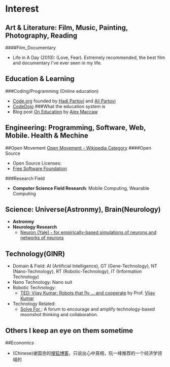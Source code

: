 Interest
========

Art & Literature: Film, Music, Painting, Photography, Reading
----------------------------------------------------------------
####Film\_Documentary
* Life in A Day (2010): (Love, Fear). Extremely recommended, the best film and documentary I've ever seen in my life.

Education & Learning
--------------------
###Coding/Programming (Online education)
* [Code.org](http://code.org) founded by [Hadi Partovi](http://crunchbase.com/person/hadi-partovi) and [Ali Partovi](http://crunchbase.com/person/ali-partovi)
* [CodeDojo](http://www.codedojo.com)
###What the education system is 
* Blog post [On Education](http://alexmaccaw.com/posts/on_education) by [Alex Maccaw](http://alexmaccaw.com)

Engineering: Programming, Software, Web, Mobile. Health & Mechine
---------------------------------------------------------------------------------

##Open Movement
[Open Movement - Wikipedia Category](https://en.wikipedia.org/wiki/Category:Open_methodologies)
####Open Source
* Open Source Licenses:
* [Free Software Foundation](http://www.fsf.org/)

###Research Field
* __Computer Science Field Research__: Mobile Computing, Wearable Computing

Science: Universe(Astronmy), Brain(Neurology) 
----------------------------------------------
* __Astronmy__
* __Neurology Research__
  * [Neuron (Yale) - for empirically-based simulations of neurons and networks of neurons](http://www.neuron.yale.edu/neuron/)

Technology(GINR)
----------------
* Domain & Field: AI (Artificial Intelligence), GT (Gene-Technology), NT (Nano-Technology), RT (Robotic-Technology), IT (Information Technology)
* Nano Technology: Nano suit
* Robotic Technology: 
  * [TED: Vijay Kumar: Robots that fly ... and cooperate](http://www.ted.com/talks/lang/en/vijay_kumar_robots_that_fly_and_cooperate.html) by Prof. [Vijay Kumar](http://www.seas.upenn.edu/~kumar)
* Technology Related:
  * [Solve For <X>](https://www.solveforx.com/): A forum to encourage and amplify technology-based moonshot thinking and collaboration.

Others I keep an eye on them sometime
-------------------------------------
##Economics
* (Chinese)谢国忠的[搜狐博客](http://xieguozhong.blog.sohu.com/entry)，只说出心中真相，阮一峰推荐的一个经济学领域的
